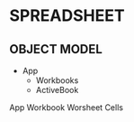 # SPREADSHEET

## OBJECT MODEL

  - App
    - Workbooks<Collection>
    - ActiveBook<Workbook>



App
  Workbook
    Worsheet
      Cells